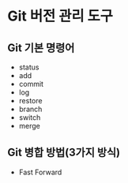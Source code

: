 # Git 버전 관리 도구
## Git 기본 명령어

- status
- add
- commit
- log
- restore
- branch 
- switch
- merge

## Git 병합 방법(3가지 방식)
- Fast Forward